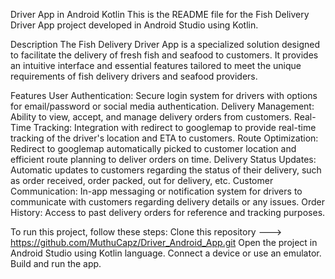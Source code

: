 Driver App in Android Kotlin
This is the README file for the Fish Delivery Driver App project developed in Android Studio using Kotlin.

Description
The Fish Delivery Driver App is a specialized solution designed to facilitate the delivery of fresh fish and seafood to customers. It provides an intuitive interface and essential features tailored to meet the unique requirements of fish delivery drivers and seafood providers.

Features
User Authentication: Secure login system for drivers with options for email/password or social media authentication.
Delivery Management: Ability to view, accept, and manage delivery orders from customers.
Real-Time Tracking: Integration with redirect to googlemap to provide real-time tracking of the driver's location and ETA to customers.
Route Optimization: Redirect to googlemap automatically picked to customer location and efficient route planning to deliver orders on time.
Delivery Status Updates: Automatic updates to customers regarding the status of their delivery, such as order received, order packed, out for delivery, etc.
Customer Communication: In-app messaging or notification system for drivers to communicate with customers regarding delivery details or any issues.
Order History: Access to past delivery orders for reference and tracking purposes.
 
To run this project, follow these steps:
Clone this repository ---> https://github.com/MuthuCapz/Driver_Android_App.git
Open the project in Android Studio using Kotlin language.
Connect a device or use an emulator.
Build and run the app.
